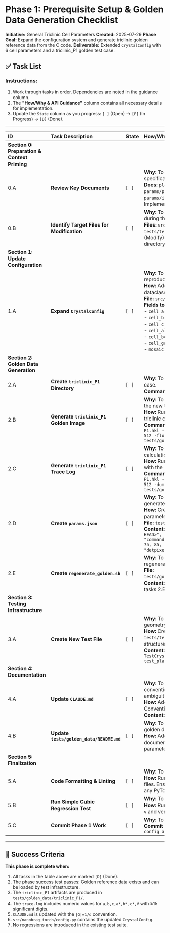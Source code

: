 # Phase 1: Prerequisite Setup & Golden Data Generation Checklist

**Initiative:** General Triclinic Cell Parameters
**Created:** 2025-07-29
**Phase Goal:** Expand the configuration system and generate triclinic golden reference data from the C code.
**Deliverable:** Extended `CrystalConfig` with 6 cell parameters and a triclinic_P1 golden test case.

## ✅ Task List

### Instructions:
1. Work through tasks in order. Dependencies are noted in the guidance column.
2. The **"How/Why & API Guidance"** column contains all necessary details for implementation.
3. Update the `State` column as you progress: `[ ]` (Open) -> `[P]` (In Progress) -> `[D]` (Done).

---

| ID | Task Description | State | How/Why & API Guidance |
| :--- | :--- | :--- | :--- |
| **Section 0: Preparation & Context Priming** |
| 0.A | **Review Key Documents** | `[ ]` | **Why:** To load the necessary context and technical specifications before coding. <br> **Docs:** `plans/active/general-triclinic-cell-params/plan.md`, `plans/active/general-triclinic-cell-params/implementation.md`, `CLAUDE.md` (Core Implementation Rules). |
| 0.B | **Identify Target Files for Modification** | `[ ]` | **Why:** To have a clear list of files that will be touched during this phase. <br> **Files:** `src/nanobrag_torch/config.py` (Modify), `tests/test_crystal_geometry.py` (Create), `CLAUDE.md` (Modify), `tests/golden_data/triclinic_P1/` (Create directory and contents). |
| **Section 1: Update Configuration** |
| 1.A | **Expand `CrystalConfig`** | `[ ]` | **Why:** To support general triclinic cell definitions and reproducible mosaic generation. <br> **How:** Add the fields below to the `CrystalConfig` dataclass. <br> **File:** `src/nanobrag_torch/config.py`. <br> **Fields to add:** <br> - `cell_a: float = 100.0` <br> - `cell_b: float = 100.0` <br> - `cell_c: float = 100.0` <br> - `cell_alpha: float = 90.0` <br> - `cell_beta: float = 90.0` <br> - `cell_gamma: float = 90.0` <br> - `mosaic_seed: Optional[int] = None` |
| **Section 2: Golden Data Generation** |
| 2.A | **Create `triclinic_P1` Directory** | `[ ]` | **Why:** To organize all artifacts for the new golden test case. <br> **Command:** `mkdir -p tests/golden_data/triclinic_P1` |
| 2.B | **Generate `triclinic_P1` Golden Image** | `[ ]` | **Why:** To create the ground-truth diffraction pattern for the new test case. <br> **How:** Run the C `nanoBragg` executable with a known triclinic cell. <br> **Command:** `./nanoBragg -cell 70 80 90 75 85 95 -hkl P1.hkl -default_F 100 -N 5 -lambda 1.0 -detpixels 512 -floatfile tests/golden_data/triclinic_P1/image.bin` |
| 2.C | **Generate `triclinic_P1` Trace Log** | `[ ]` | **Why:** To create the ground-truth log of intermediate calculations for debugging and validation. <br> **How:** Run the instrumented C `nanoBragg` executable with the `-dump_pixel` and `-dump_geometry` flags. <br> **Command:** `./nanoBragg -cell 70 80 90 75 85 95 -hkl P1.hkl -default_F 100 -N 5 -lambda 1.0 -detpixels 512 -dump_pixel 256 256 -dump_geometry > tests/golden_data/triclinic_P1/trace.log` |
| 2.D | **Create `params.json`** | `[ ]` | **Why:** To document the exact conditions used to generate the golden data, ensuring reproducibility. <br> **How:** Create a new JSON file with the generation parameters. <br> **File:** `tests/golden_data/triclinic_P1/params.json`. <br> **Content:** `{ "c_code_commit_hash": "<git rev-parse HEAD>", "compiler_version": "<gcc --version>", "command": "./nanoBragg ...", "cell": [70, 80, 90, 75, 85, 95], "lambda": 1.0, "N_cells": 5, "detpixels": 512 }` |
| 2.E | **Create `regenerate_golden.sh`** | `[ ]` | **Why:** To provide a single, executable script for regenerating all golden artifacts for this test case. <br> **File:** `tests/golden_data/triclinic_P1/regenerate_golden.sh`. <br> **Content:** A shell script containing the commands from tasks 2.B and 2.C. |
| **Section 3: Testing Infrastructure** |
| 3.A | **Create New Test File** | `[ ]` | **Why:** To create a dedicated location for the new geometry-related tests. <br> **How:** Create an empty file `tests/test_crystal_geometry.py` with a basic class structure. <br> **Content:** `import pytest\nclass TestCrystalGeometry:\n    def test_placeholder(self):\n        pass` |
| **Section 4: Documentation** |
| 4.A | **Update `CLAUDE.md`** | `[ ]` | **Why:** To formally document the crystallographic conventions used in the project, preventing future ambiguity. <br> **How:** Add a new section titled "Crystallographic Conventions" to `CLAUDE.md`. <br> **Content:** "This project adheres to the `|G| = 1/d` convention, where `G = h*a* + k*b* + l*c*`. This is equivalent to the `|Q| = 2π/d` convention where `Q = 2πG`. All tests and calculations must be consistent with this standard." |
| 4.B | **Update `tests/golden_data/README.md`** | `[ ]` | **Why:** To document the new triclinic test case in the golden data reference. <br> **How:** Add a new section for the triclinic_P1 test case documenting the exact C command used and its parameters. |
| **Section 5: Finalization** |
| 5.A | **Code Formatting & Linting** | `[ ]` | **Why:** To maintain code quality. <br> **How:** Run `black .` and `ruff . --fix` on all modified files. Ensure KMP_DUPLICATE_LIB_OK=TRUE is set for any PyTorch scripts. |
| 5.B | **Run Simple Cubic Regression Test** | `[ ]` | **Why:** To ensure backward compatibility is maintained. <br> **How:** Run `pytest tests/test_golden_simple_cubic.py -v` and verify it still passes. |
| 5.C | **Commit Phase 1 Work** | `[ ]` | **Why:** To checkpoint the completion of the setup phase. <br> **Commit Message:** `feat(geometry): Phase 1 - Add config and golden data for triclinic cell` |

---

## 🎯 Success Criteria

**This phase is complete when:**
1. All tasks in the table above are marked `[D]` (Done).
2. The phase success test passes: Golden reference data exists and can be loaded by test infrastructure.
3. The `triclinic_P1` artifacts are produced in `tests/golden_data/triclinic_P1/`.
4. The `trace.log` includes numeric values for `a,b,c,a*,b*,c*,V` with ≥15 significant digits.
5. `CLAUDE.md` is updated with the `|G|=1/d` convention.
6. `src/nanobrag_torch/config.py` contains the updated `CrystalConfig`.
7. No regressions are introduced in the existing test suite.